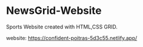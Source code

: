 # NewsGrid-Website

Sports Website created with HTML,CSS GRID.

website: https://confident-poitras-5d3c55.netlify.app/
